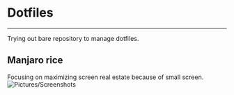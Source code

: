 # Dotfiles
* * *
Trying out bare repository to manage dotfiles.
## Manjaro rice
Focusing on maximizing screen real estate because of small screen.
![Pictures/Screenshots](Screenshot_20200718_232450.png)
